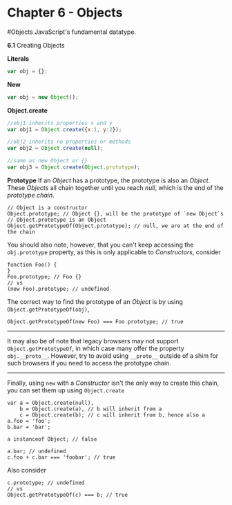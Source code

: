 # Chapter 6 - Objects

#Objects
JavaScript's fundamental datatype. 

**6.1** Creating Objects

**Literals**
```javascript
var obj = {};
```

**New**
```javascript
var obj = new Object();
```

**Object.create**
```javascript
//obj1 inherits properties x and y
var obj1 = Object.create({x:1, y:2});

//obj2 inherits no properties or methods
var obj2 = Object.create(null);

//same as new Object or {}
var obj3 = Object.create(Object.prototype);
```
**Prototype**
If an _Object_ has a prototype, the prototype is also an _Object_. These _Objects_ all chain together until you reach _null_, which is the end of the _prototype chain_.

    // Object is a constructor
    Object.prototype; // Object {}, will be the prototype of `new Object`s
    // Object.prototype is an Object
    Object.getPrototypeOf(Object.prototype); // null, we are at the end of the chain

You should also note, however, that you can't keep accessing the `obj.prototype` property, as this is only applicable to _Constructors_, consider

    function Foo() {
    }
    Foo.prototype; // Foo {}
    // vs
    (new Foo).prototype; // undefined

The correct way to find the prototype of an _Object_ is by using `Object.getPrototypeOf(obj)`, 

    Object.getPrototypeOf(new Foo) === Foo.prototype; // true

---

It may also be of note that legacy browsers may not support `Object.getPrototypeOf`, in which case many offer the property `obj.__proto__`. However, try to avoid using `__proto__` outside of a shim for such browsers if you need to access the prototype chain.

---

Finally, using `new` with a _Constructor_ isn't the only way to create this chain, you can set them up using `Object.create`

    var a = Object.create(null),
        b = Object.create(a), // b will inherit from a
        c = Object.create(b); // c will inherit from b, hence also a
    a.foo = 'foo';
    b.bar = 'bar';

    a instanceof Object; // false

    a.bar; // undefined
    c.foo + c.bar === 'foobar'; // true
    
Also consider

    c.prototype; // undefined
    // vs
    Object.getPrototypeOf(c) === b; // true
